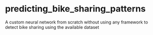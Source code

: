 # predicting_bike_sharing_patterns
A custom neural network from scratch without using any framework to detect bike sharing using the available dataset
